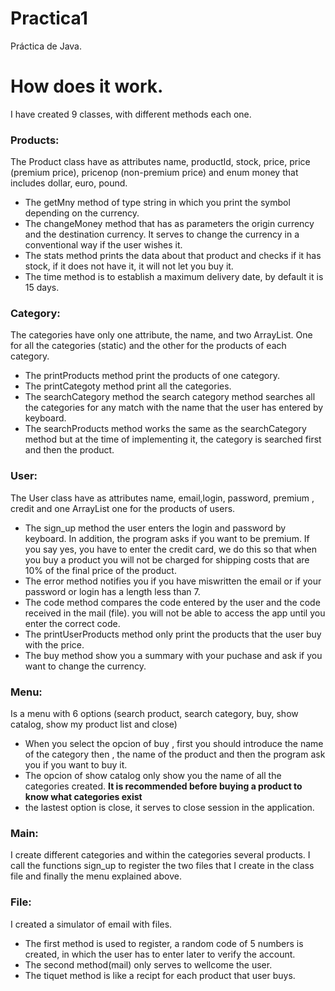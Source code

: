 # Practica1
Práctica de Java.

# How does it work.

I have created 9 classes, with different methods each one.
### Products:
The Product class have as attributes name, productId, stock, price, price (premium price), pricenop (non-premium price) and enum money that includes dollar, euro, pound.
- The getMny method of type string in which you print the symbol depending on the currency.
- The changeMoney method that has as parameters the origin currency  and the destination currency. It serves to change the currency in a conventional way if the user wishes it.
- The stats method prints the data about that product and checks if it has stock, if it does not have it, it will not let you buy it. 
- The time method is to establish a maximum delivery date, by default it is 15 days.
### Category:
The categories have only one attribute, the name, and two ArrayList. One for all the categories (static) and the other for the products of each category.
- The printProducts method print the products of one category.
- The printCategoty method print all the categories.
- The searchCategory method the search category method searches all the categories for any match with the name that the user has entered by keyboard.
- The searchProducts method works the same as the searchCategory method but at the time of implementing it, the category is searched first and then the product.
### User:
The User class have as attributes name, email,login, password, premium , credit and one ArrayList one for the products of users.
- The sign_up method the user enters the login and password by keyboard. In addition, the program asks if you want to be premium. If you say yes, you have to enter the credit card, we do this so that when you buy a product you will not be charged for shipping costs that are 10% of the final price of the product.
- The error method notifies you if you have miswritten the email or if your password or login has a length less than 7.
- The code method  compares the code entered by the user and the code received in the mail (file). you will not be able to access the app until you enter the correct code.
- The printUserProducts method only print the products that the user buy with the price.
- The buy method show you a summary with your puchase and ask if you want to change the currency.
### Menu:
Is a menu with 6 options (search product, search category, buy, show catalog, show my product list and close)
- When you select the opcion of buy , first you should introduce the name of the category then , the name of the product and then the program ask you if you want to buy it.
- The opcion of show catalog only show you the name of all the categories created.
**It is recommended before buying a product to know what categories exist**
- the lastest option is close, it serves to close session in the application.
### Main:
I create different categories and within the categories several products.
I call the functions sign_up to register the two files that I create in the class file and finally the menu explained above.
### File:
I created a simulator of email with files.
- The first method is used to register, a random code of 5 numbers is created, in which the user has to enter later to verify the account.
- The second method(mail) only serves to wellcome the user.
- The tiquet method is like a recipt for each product that user buys.
